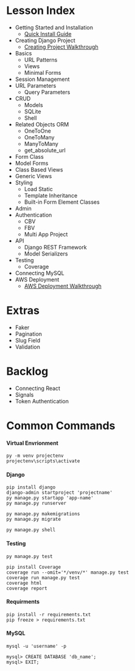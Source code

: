 # Lesson Index
* Getting Started and Installation
    * <a href="https://docs.djangoproject.com/en/5.0/intro/install/" target="_blank">Quick Install Guide</a>
* Creating Django Project
    * <a href="https://github.com/woox99/Django/tree/main/010_Creating_Project" target="_blank">Creating Project Walkthrough</a>
* Basics 
    * URL Patterns
    * Views
    * Minimal Forms 
* Session Management
* URL Parameters
    * Query Parameters
* CRUD
    * Models
    * SQLite
    * Shell
* Related Objects ORM
    * OneToOne
    * OneToMany
    * ManyToMany
    * get_absolute_url 
* Form Class
* Model Forms
* Class Based Views
* Generic Views
* Styling
    * Load Static
    * Template Inheritance
    * Built-in Form Element Classes
* Admin
* Authentication
    * CBV
    * FBV
    * Multi App Project
* API
    * Django REST Framework
    * Model Serializers
* Testing
    * Coverage
* Connecting MySQL
* AWS Deployment
    * <a href="https://github.com/woox99/Django-Deployment-Tutorial" target="_blank">AWS Deployment Walkthrough</a>

# Extras

* Faker
* Pagination
* Slug Field
* Validation

# Backlog

* Connecting React
* Signals
* Token Authentication

# Common Commands

#### Virtual Envrionment

    py -m venv projectenv
    projectenv\scripts\activate

#### Django

    pip install django
    django-admin startproject 'projectname'
    py manage.py startapp 'app-name'
    py manage.py runserver

    py manage.py makemigrations
    py manage.py migrate

    py manage.py shell

#### Testing
    
    py manage.py test

    pip install Coverage
    coverage run --omit='*/venv/*' manage.py test
    coverage run manage.py test
    coverage html
    coverage report

#### Requirments

    pip install -r requirements.txt
    pip freeze > requirements.txt

#### MySQL

    mysql -u 'username' -p

    mysql> CREATE DATABASE 'db_name';
    mysql> EXIT;
